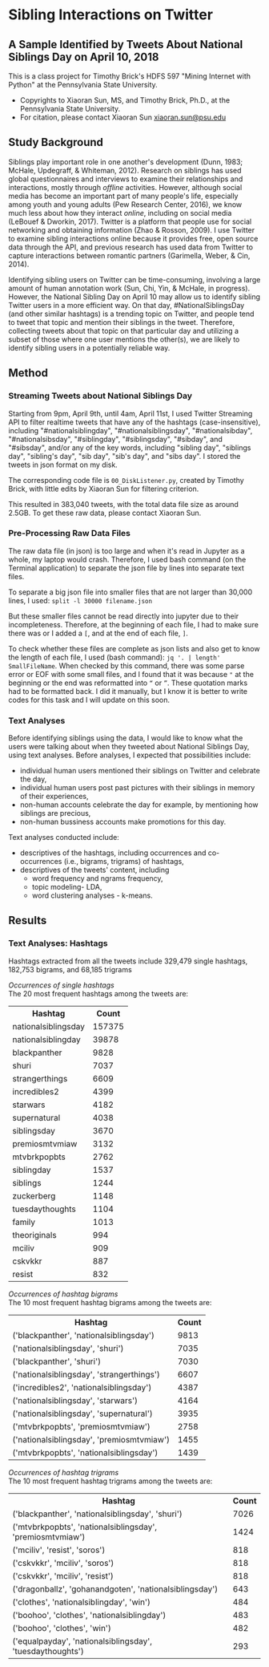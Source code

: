 # Sibling Interactions on Twitter
## A Sample Identified by Tweets About National Siblings Day on April 10, 2018
This is a class project for Timothy Brick's HDFS 597 "Mining Internet with Python" at the Pennsylvania State University.
* Copyrights to Xiaoran Sun, MS, and Timothy Brick, Ph.D., at the Pennsylvania State University.
* For citation, please contact Xiaoran Sun xiaoran.sun@psu.edu

## Study Background
Siblings play important role in one another's development (Dunn, 1983; McHale, Updegraff, & Whiteman, 2012). Research on siblings has used global questionnaires and interviews to examine their relationships and interactions, mostly through *offline* activities. However, although social media has become an important part of many people's life, especially among youth and young adults (Pew Research Center, 2016), we know much less about how they interact *online*, including on social media (LeBouef & Dworkin, 2017). Twitter is a platform that people use for social networking and obtaining information (Zhao & Rosson, 2009). I use Twitter to examine sibling interactions online because it provides free, open source data through the API, and previous research has used data from Twitter to capture interactions between romantic partners (Garimella, Weber, & Cin, 2014).

Identifying sibling users on Twitter can be time-consuming, involving a large amount of human annotation work (Sun, Chi, Yin, & McHale, in progress). However, the National Sibling Day on April 10 may allow us to identify sibling Twitter users in a more efficient way. On that day, #NationalSiblingsDay (and other similar hashtags) is a trending topic on Twitter, and people tend to tweet that topic and mention their siblings in the tweet. Therefore, collecting tweets about that topic on that particular day and utilizing a subset of those where one user mentions the other(s), we are likely to identify sibling users in a potentially reliable way.

## Method
### Streaming Tweets about National Siblings Day
Starting from 9pm, April 9th, until 4am, April 11st, I used Twitter Streaming API to filter realtime tweets that have any of the hashtags (case-insensitive), including "#nationalsiblingday", "#nationalsiblingsday", "#nationalsibday", "#nationalsibsday", "#siblingday", "#siblingsday", "#sibday", and "#sibsday", and/or any of the key words, including "sibling day", "siblings day", "sibling's day", "sib day", "sib's day", and "sibs day". I stored the tweets in json format on my disk. 

The corresponding code file is `00_DiskListener.py`, created by Timothy Brick, with little edits by Xiaoran Sun for filtering criterion.

This resulted in 383,040 tweets, with the total data file size as around 2.5GB. To get these raw data, please contact Xiaoran Sun.

### Pre-Processing Raw Data Files
The raw data file (in json) is too large and when it's read in Jupyter as a whole, my laptop would crash. Therefore, I used bash command (on the Terminal application) to separate the json file by lines into separate text files.

To separate a big json file into smaller files that are not larger than 30,000 lines, I used:
`split -l 30000 filename.json`

But these smaller files cannot be read directly into jupyter due to their incompleteness. Therefore, at the beginning of each file, I had to make sure there was or I added a `[`, and at the end of each file, `]`.

To check whether these files are complete as json lists and also get to know the length of each file, I used (bash command):
`jq '. | length' SmallFileName`. When checked by this command, there was some parse error or EOF with some small files, and I found that it was because `"` at the beginning or the end was reformatted into `“` or `”`. These quotation marks had to be formatted back. I did it manually, but I know it is better to write codes for this task and I will update on this soon.

### Text Analyses
Before identifying siblings using the data, I would like to know what the users were talking about when they tweeted about National Siblings Day, using text analyses. Before analyses, I expected that possibilities include:
  * individual human users mentioned their siblings on Twitter and celebrate the day,
  * individual human users post past pictures with their siblings in memory of their experiences,
  * non-human accounts celebrate the day for example, by mentioning how siblings are precious,
  * non-human bussiness accounts make promotions for this day.

Text analyses conducted include:
  * descriptives of the hashtags, including occurrences and co-occurrences (i.e., bigrams, trigrams) of hashtags,
  * descriptives of the tweets' content, including 
       * word frequency and ngrams frequency, 
       * topic modeling- LDA,
       * word clustering analyses - k-means.

## Results
### Text Analyses: Hashtags
Hashtags extracted from all the tweets include 329,479 single hashtags, 182,753 bigrams, and 68,185 trigrams

*Occurrences of single hashtags* <br />
The 20 most frequent hashtags among the tweets are:
<table>
    <tr>
        <th>Hashtag</th>
        <th>Count</th>
    </tr>
    <tr>
        <td>nationalsiblingsday</td>
        <td>157375</td>
    </tr>
    <tr>
        <td>nationalsiblingday</td>
        <td>39878</td>
    </tr>
    <tr>
        <td>blackpanther</td>
        <td>9828</td>
    </tr>
    <tr>
        <td>shuri</td>
        <td>7037</td>
    </tr>
    <tr>
        <td>strangerthings</td>
        <td>6609</td>
    </tr>
    <tr>
        <td>incredibles2</td>
        <td>4399</td>
    </tr>
    <tr>
        <td>starwars</td>
        <td>4182</td>
    </tr>
    <tr>
        <td>supernatural</td>
        <td>4038</td>
    </tr>
    <tr>
        <td>siblingsday</td>
        <td>3670</td>
    </tr>
    <tr>
        <td>premiosmtvmiaw</td>
        <td>3132</td>
    </tr>
    <tr>
        <td>mtvbrkpopbts</td>
        <td>2762</td>
    </tr>
    <tr>
        <td>siblingday</td>
        <td>1537</td>
    </tr>
    <tr>
        <td>siblings</td>
        <td>1244</td>
    </tr>
    <tr>
        <td>zuckerberg</td>
        <td>1148</td>
    </tr>
    <tr>
        <td>tuesdaythoughts</td>
        <td>1104</td>
    </tr>
    <tr>
        <td>family</td>
        <td>1013</td>
    </tr>
    <tr>
        <td>theoriginals</td>
        <td>994</td>
    </tr>
    <tr>
        <td>mciliv</td>
        <td>909</td>
    </tr>
    <tr>
        <td>cskvkkr</td>
        <td>887</td>
    </tr>
    <tr>
        <td>resist</td>
        <td>832</td>
    </tr>
</table>

*Occurrences of hashtag bigrams* <br />
The 10 most frequent hashtag bigrams among the tweets are:
<table>
    <tr>
        <th>Hashtag</th>
        <th>Count</th>
    </tr>
    <tr>
        <td>(&#x27;blackpanther&#x27;, &#x27;nationalsiblingsday&#x27;)</td>
        <td>9813</td>
    </tr>
    <tr>
        <td>(&#x27;nationalsiblingsday&#x27;, &#x27;shuri&#x27;)</td>
        <td>7035</td>
    </tr>
    <tr>
        <td>(&#x27;blackpanther&#x27;, &#x27;shuri&#x27;)</td>
        <td>7030</td>
    </tr>
    <tr>
        <td>(&#x27;nationalsiblingsday&#x27;, &#x27;strangerthings&#x27;)</td>
        <td>6607</td>
    </tr>
    <tr>
        <td>(&#x27;incredibles2&#x27;, &#x27;nationalsiblingsday&#x27;)</td>
        <td>4387</td>
    </tr>
    <tr>
        <td>(&#x27;nationalsiblingsday&#x27;, &#x27;starwars&#x27;)</td>
        <td>4164</td>
    </tr>
    <tr>
        <td>(&#x27;nationalsiblingsday&#x27;, &#x27;supernatural&#x27;)</td>
        <td>3935</td>
    </tr>
    <tr>
        <td>(&#x27;mtvbrkpopbts&#x27;, &#x27;premiosmtvmiaw&#x27;)</td>
        <td>2758</td>
    </tr>
    <tr>
        <td>(&#x27;nationalsiblingsday&#x27;, &#x27;premiosmtvmiaw&#x27;)</td>
        <td>1455</td>
    </tr>
    <tr>
        <td>(&#x27;mtvbrkpopbts&#x27;, &#x27;nationalsiblingsday&#x27;)</td>
        <td>1439</td>
    </tr>
</table>

*Occurrences of hashtag trigrams* <br />
The 10 most frequent hashtag trigrams among the tweets are:
<table>
    <tr>
        <th>Hashtag</th>
        <th>Count</th>
    </tr>
    <tr>
        <td>(&#x27;blackpanther&#x27;, &#x27;nationalsiblingsday&#x27;, &#x27;shuri&#x27;)</td>
        <td>7026</td>
    </tr>
    <tr>
        <td>(&#x27;mtvbrkpopbts&#x27;, &#x27;nationalsiblingsday&#x27;, &#x27;premiosmtvmiaw&#x27;)</td>
        <td>1424</td>
    </tr>
    <tr>
        <td>(&#x27;mciliv&#x27;, &#x27;resist&#x27;, &#x27;soros&#x27;)</td>
        <td>818</td>
    </tr>
    <tr>
        <td>(&#x27;cskvkkr&#x27;, &#x27;mciliv&#x27;, &#x27;soros&#x27;)</td>
        <td>818</td>
    </tr>
    <tr>
        <td>(&#x27;cskvkkr&#x27;, &#x27;mciliv&#x27;, &#x27;resist&#x27;)</td>
        <td>818</td>
    </tr>
    <tr>
        <td>(&#x27;dragonballz&#x27;, &#x27;gohanandgoten&#x27;, &#x27;nationalsiblingsday&#x27;)</td>
        <td>643</td>
    </tr>
    <tr>
        <td>(&#x27;clothes&#x27;, &#x27;nationalsiblingday&#x27;, &#x27;win&#x27;)</td>
        <td>484</td>
    </tr>
    <tr>
        <td>(&#x27;boohoo&#x27;, &#x27;clothes&#x27;, &#x27;nationalsiblingday&#x27;)</td>
        <td>483</td>
    </tr>
    <tr>
        <td>(&#x27;boohoo&#x27;, &#x27;clothes&#x27;, &#x27;win&#x27;)</td>
        <td>482</td>
    </tr>
    <tr>
        <td>(&#x27;equalpayday&#x27;, &#x27;nationalsiblingsday&#x27;, &#x27;tuesdaythoughts&#x27;)</td>
        <td>293</td>
    </tr>
</table>
